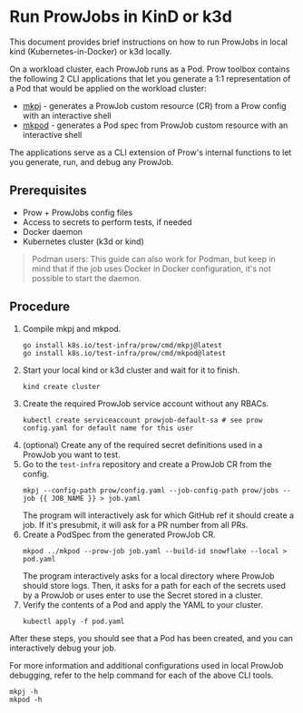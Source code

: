 # Run ProwJobs in KinD or k3d

This document provides brief instructions on how to run ProwJobs in local kind (Kubernetes-in-Docker) or k3d locally.

On a workload cluster, each ProwJob runs as a Pod. Prow toolbox contains the following 2 CLI applications that let you generate
a 1:1 representation of a Pod that would be applied on the workload cluster:

* [mkpj](https://github.com/kubernetes/test-infra/tree/master/prow/cmd/mkpj) - generates a ProwJob custom resource (CR) from a Prow config with an interactive shell
* [mkpod](https://github.com/kubernetes/test-infra/tree/master/prow/cmd/mkpod) - generates a Pod spec from ProwJob custom resource with an interactive shell

The applications serve as a CLI extension of Prow's internal functions to let you generate, run, and debug any ProwJob.

## Prerequisites

* Prow + ProwJobs config files
* Access to secrets to perform tests, if needed
* Docker daemon
* Kubernetes cluster (k3d or kind)

> Podman users: This guide can also work for Podman, but keep in mind that if the job uses Docker in Docker configuration, it's not possible to start the daemon.

## Procedure

1. Compile mkpj and mkpod.
   ```shell
   go install k8s.io/test-infra/prow/cmd/mkpj@latest
   go install k8s.io/test-infra/prow/cmd/mkpod@latest
   ```
2. Start your local kind or k3d cluster and wait for it to finish.
   ```shell
   kind create cluster
   ``` 
3. Create the required ProwJob service account without any RBACs.
   ```shell
   kubectl create serviceaccount prowjob-default-sa # see prow config.yaml for default name for this user
   ```
4. (optional) Create any of the required secret definitions used in a ProwJob you want to test.
5. Go to the `test-infra` repository and create a ProwJob CR from the config.
   ```shell
   mkpj --config-path prow/config.yaml --job-config-path prow/jobs --job {{ JOB_NAME }} > job.yaml
   ```
   The program will interactively ask for which GitHub ref it should create a job. If it's presubmit, it will ask for a PR number from all PRs.
6. Create a PodSpec from the generated ProwJob CR.
   ```shell
   mkpod ../mkpod --prow-job job.yaml --build-id snowflake --local > pod.yaml
   ```
   The program interactively asks for a local directory where ProwJob should store logs. Then, it asks for a path for each of the secrets used by a ProwJob or uses enter to use the Secret stored in a cluster. 
7. Verify the contents of a Pod and apply the YAML to your cluster.
   ```shell
   kubectl apply -f pod.yaml
   ```
   
After these steps, you should see that a Pod has been created, and you can interactively debug your job.

For more information and additional configurations used in local ProwJob debugging, refer to the help command for each of the above CLI tools.
```shell
mkpj -h
mkpod -h
```
